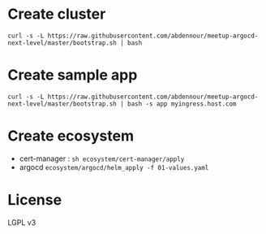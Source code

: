 # Create cluster

`curl -s -L https://raw.githubusercontent.com/abdennour/meetup-argocd-next-level/master/bootstrap.sh | bash`

# Create sample app

`curl -s -L https://raw.githubusercontent.com/abdennour/meetup-argocd-next-level/master/bootstrap.sh | bash -s app myingress.host.com`

# Create ecosystem

- cert-manager : `sh ecosystem/cert-manager/apply`
- argocd `ecosystem/argocd/helm_apply -f 01-values.yaml`

# License
LGPL v3
